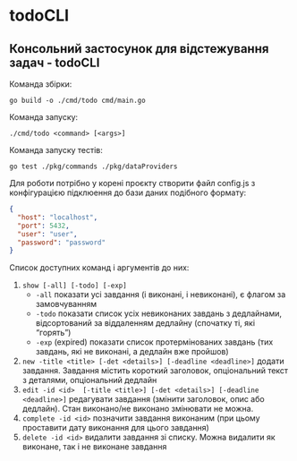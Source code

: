 # todoCLI
## Консольний застосунок для відстежування задач - todoCLI

Команда збірки:
```
go build -o ./cmd/todo cmd/main.go
```

Команда запуску:
```
./cmd/todo <command> [<args>]
```

Команда запуску тестів:
```
go test ./pkg/commands ./pkg/dataProviders
```

Для роботи потрібно у корені проєкту створити файл config.js з конфігурацією підклюення до бази даних подібного формату:
```json
{
  "host": "localhost",
  "port": 5432,
  "user": "user",
  "password": "password"
}
```

Список доступних команд і аргументів до них:
1. `show [-all] [-todo] [-exp]`
    - `-all` показати усі завдання (і виконані, і невиконані), є флагом за замовчуванням
    - `-todo` показати список усіх невиконаних завдань з дедлайнами, відсортований за віддаленням дедлайну (спочатку ті, які “горять”)
    - `-exp` (expired) показати список протермінованих завдань (тих завдань, які не виконані, а дедлайн вже пройшов)
2. `new -title <title> [-det <details>] [-deadline <deadline>]` додати завдання. Завдання містить короткий заголовок, опціональний текст з деталями, опціональний дедлайн
3. `edit -id <id>  [-title <title>] [-det <details>] [-deadline <deadline>]` редагувати завдання (змінити заголовок, опис або дедлайн). Стан виконано/не виконано змінювати не можна.
4. `complete -id <id>` позначити завдання виконаним (при цьому проставити дату виконання для цього завдання)
5. `delete -id <id>` видалити завдання зі списку. Можна видалити як виконане, так і не виконане завдання